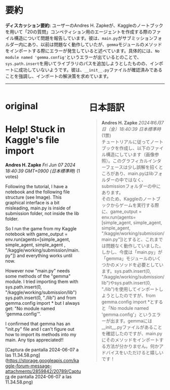 # 要約 
**ディスカッション要約:**
ユーザーのAndres H. Zapkeが、Kaggleのノートブックを用いて「20の質問」コンペティション用のエージェントを作成する際のファイル構造について問題を報告しています。彼は、`main.py`がサブミッションフォルダー内にあり、以前は問題なく動作していたが、`gemma`モジュールのメソッドをインポートする際にエラーが発生していると述べています。具体的には、`No module named 'gemma.config'`というエラーが出ているとのことで、`sys.path.insert`を用いてライブラリのパスを追加しようとしたものの、インポートに成功していないようです。彼は、`__init__.py`ファイルが確認済みであることを強調し、インポートの解決策を求めています。

---


<style>
.column-left{
  float: left;
  width: 47.5%;
  text-align: left;
}
.column-right{
  float: right;
  width: 47.5%;
  text-align: left;
}
.column-one{
  float: left;
  width: 100%;
  text-align: left;
}
</style>


<div class="column-left">

# original

# Help! Stuck in Kaggle's file import

**Andres H. Zapke** *Fri Jun 07 2024 18:40:39 GMT+0900 (日本標準時)* (1 votes)

Following the tutorial, I have a notebook and the following file structure (see Image).  This graphical interface is a bit misleading, main.py is inside of submission folder, not inside the lib folder.

So I run the game from my Kaggle notebook with game_output = env.run(agents=[simple_agent, simple_agent, simple_agent , "/kaggle/working/submission/main.py"]) and everything works until now.

However now "main.py" needs some methods of the "gemma" module. I tried importing them with sys.path.insert(0, "/kaggle/working/submission/lib")
    sys.path.insert(0, "./lib") and from gemma.config import * but I always get: "No module named 'gemma.config'".

I confirmed that gemma has an "init.py" file and I can't figure out how to import its methods into my main. Any tips appreciated!!

[Captura de pantalla 2024-06-07 a las 11.34.58.png](https://storage.googleapis.com/kaggle-forum-message-attachments/2859842/20789/Captura de pantalla 2024-06-07 a las 11.34.58.png)



</div>
<div class="column-right">

# 日本語訳

> **Andres H. Zapke** *2024年6月7日（金）18:40:39 日本標準時* (1票)  
> チュートリアルに従ってノートブックを作成し、以下のファイル構造にしています（画像参照）。このグラフィカルインターフェースは少し誤解を招くところがあり、main.pyはlibフォルダーの中ではなく、submissionフォルダーの中にあります。  
> そのため、Kaggleのノートブックからゲームを実行する際に、game_output = env.run(agents=[simple_agent, simple_agent, simple_agent, "/kaggle/working/submission/main.py"])とすると、これまでは問題なく動作していました。しかし、今度は「main.py」が「gemma」モジュールのいくつかのメソッドを必要としています。sys.path.insert(0, "/kaggle/working/submission/lib")やsys.path.insert(0, "./lib")を使用してインポートしようとしたのですが、from gemma.config import *とすると「No module named 'gemma.config'」というエラーが出ます。gemmaには__init__.pyファイルがあることを確認したのですが、main.pyにそのメソッドをインポートする方法が分かりません。何かアドバイスをいただけると嬉しいです！


</div>